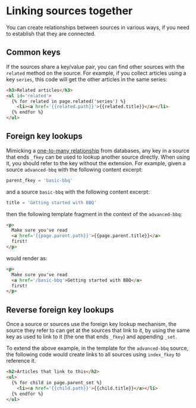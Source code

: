 # Linking sources together

You can create relationships between sources in various ways, if you need
to establish that they are connected.

## Common keys

If the sources share a key/value pair, you can find other sources with the
`related` method on the source. For example, if you collect articles using a
key `series`, this code will get the other articles in the same series:

```html
<h3>Related articles</h3>
<ul id='related'>
  {% for related in page.related('series') %}
    <li><a href='{{related.path}}'>{{related.title}}</a></li>
  {% endfor %}
</ul>
```


## Foreign key lookups

Mimicking a [one-to-many relationship][o2m] from databases, any key in a
source that ends `_fkey` can be used to lookup another source directly. When
using it, you should refer to the key without the extension. For example,
given a source `advanced-bbq` with the following content excerpt:

```python
parent_fkey = 'basic-bbq'
```

and a source `basic-bbq` with the following content excerpt:

```python
title = 'Getting started with BBQ'
```

then the following template fragment in the context of the `advanced-bbq`:

```html
<p>
  Make sure you've read
  <a href='{{page.parent.path}}'>{{page.parent.title}}</a>
  first!
</p>
```

would render as:

```html
<p>
  Make sure you've read
  <a href='/basic-bbq'>Getting started with BBQ</a>
  first!
</p>
```

[o2m]: https://en.wikipedia.org/wiki/One-to-many_(data_model)

## Reverse foreign key lookups

Once a source or sources use the foreign key lookup mechanism, the source
they refer to can get at the sources that link to it, by using the same 
key as used to link to it (the one that ends `_fkey`) and appending `_set`.

To extend the above example, in the template for the `advanced-bbq` source,
the following code would create links to all sources using `index_fkey` to
reference it.

```html
<h2>Articles that link to this</h2>
<ul>
  {% for child in page.parent_set %}
    <li><a href='{{child.path}}'>{{child.title}}</a></li>
  {% endfor %}
</ul>
```
